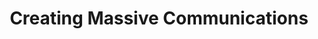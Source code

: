 ---
title: Creating Massive Communications
dateMonthYear: March 2023
description: A talk on scaling communities at DevRelCon Yokohama
type: page
topic: talk
link: "https://www.youtube.com/watch?v=hE9tAE1GSxw&t=968s"
image: "/images/Devrelcon.png"
---